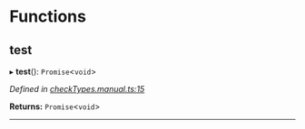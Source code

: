 

# Functions

<a id="test"></a>

##  test

▸ **test**(): `Promise`<`void`>

*Defined in [checkTypes.manual.ts:15](https://github.com/polkadot-js/api/blob/4f9aecc/packages/api/src/checkTypes.manual.ts#L15)*

**Returns:** `Promise`<`void`>

___

